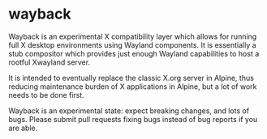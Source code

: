 # wayback

Wayback is an experimental X compatibility layer which allows for running
full X desktop environments using Wayland components.  It is essentially
a stub compositor which provides just enough Wayland capabilities to host
a rootful Xwayland server.

It is intended to eventually replace the classic X.org server in Alpine,
thus reducing maintenance burden of X applications in Alpine, but a lot
of work needs to be done first.

Wayback is an experimental state: expect breaking changes, and lots of
bugs.  Please submit pull requests fixing bugs instead of bug reports
if you are able.
